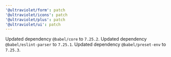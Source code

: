 ```yaml
---
'@ultraviolet/form': patch
'@ultraviolet/icons': patch
'@ultraviolet/plus': patch
'@ultraviolet/ui': patch
---
```


Updated dependency `@babel/core` to `7.25.2`.
Updated dependency `@babel/eslint-parser` to `7.25.1`.
Updated dependency `@babel/preset-env` to `7.25.3`.
